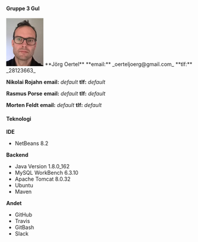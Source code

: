 
#### Gruppe 3 Gul


<img src="joerg.jpg" width="100"/>  
**Jörg Oertel**
**email:** _oerteljoerg@gmail.com_
**tlf:**  _28123663_

**Nikolai Rojahn**
**email:** _default_
**tlf:**  _default_

**Rasmus Porse**
**email:** _default_
**tlf:**  _default_

**Morten Feldt**
**email:** _default_
**tlf:**  _default_


#### Teknologi

**IDE**
* NetBeans 8.2

**Backend**
* Java Version 1.8.0_162
* MySQL WorkBench 6.3.10
* Apache Tomcat 8.0.32
* Ubuntu
* Maven

**Andet**
* GitHub
* Travis
* GitBash
* Slack
